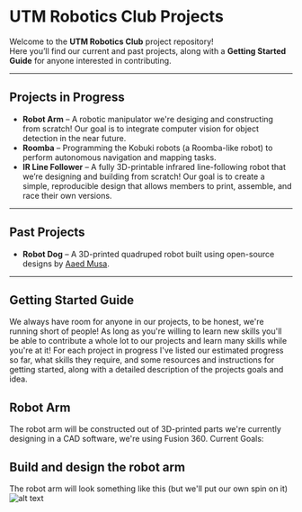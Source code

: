 # UTM Robotics Club Projects

Welcome to the **UTM Robotics Club** project repository!  
Here you’ll find our current and past projects, along with a **Getting Started Guide** for anyone interested in contributing.

---

## Projects in Progress
- **Robot Arm** – A robotic manipulator we're desiging and constructing from scratch! Our goal is to integrate computer vision for object detection in the near future.
- **Roomba** – Programming the Kobuki robots (a Roomba-like robot) to perform autonomous navigation and mapping tasks.
- **IR Line Follower** – A fully 3D-printable infrared line-following robot that we’re designing and building from scratch! Our goal is to create a simple, reproducible design that allows members to print, assemble, and race their own versions.

---

## Past Projects
- **Robot Dog** – A 3D-printed quadruped robot built using open-source designs by [Aaed Musa](https://www.instructables.com/3D-Printed-Robot-Dog/).

---

## Getting Started Guide
We always have room for anyone in our projects, to be honest, we're running short of people! As long as you're willing to learn new skills you'll be able to contribute a whole lot to our projects and learn many skills while you're at it! For each project in progress I've listed our estimated progress so far, what skills they require, and some resources and instructions for getting started, along with a detailed description of the projects goals and idea.

## Robot Arm
The robot arm will be constructed out of 3D-printed parts we're currently designing in a CAD software, we're using Fusion 360.
Current Goals:
## Build and design the robot arm
The robot arm will look something like this (but we'll put our own spin on it)
![alt text](image_url_or_path "optional title")



